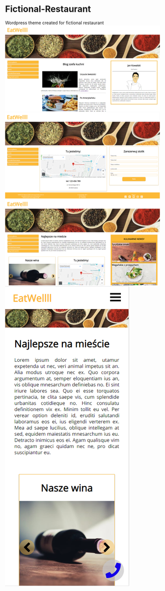 # Fictional-Restaurant
Wordpress theme created for fictional restaurant
![alt text](https://raw.githubusercontent.com/Niedzwiedzki/Fictional-Restaurant/master/blog-page.PNG)
![alt text](https://raw.githubusercontent.com/Niedzwiedzki/Fictional-Restaurant/master/contact-page.PNG)
![alt text](https://raw.githubusercontent.com/Niedzwiedzki/Fictional-Restaurant/master/front-page.PNG)
![alt text](https://raw.githubusercontent.com/Niedzwiedzki/Fictional-Restaurant/master/mobile-view.PNG)
